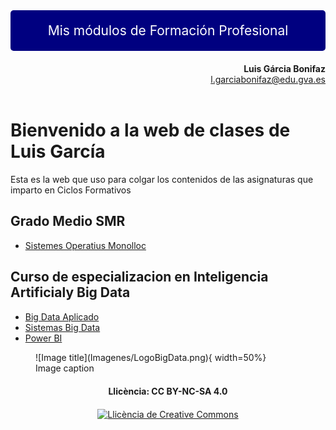 
<div style="background-color:navy; padding: 20px; text-align: center; color: white; font-size: 1.5em; border-radius: 5px;">
  Mis módulos de Formación Profesional
</div>

<div style="text-align: right; margin-top: 20px;">
  <b>Luis Gárcia Bonifaz</b><br>
  <a href="mailto:l.garciabonifaz@edu.gva.es">l.garciabonifaz@edu.gva.es</a>
</div>
<br>


# Bienvenido a la web de clases de Luis García 

Esta es la web que uso para colgar los contenidos de las asignaturas que imparto en Ciclos Formativos

## Grado Medio SMR
  * [Sistemes Operatius Monolloc](SOM/IndiceSOM.md) 

## Curso de especializacion en Inteligencia Artificialy Big Data ##
  * [Big Data Aplicado](BDA/IndiceBDA.md) 
  * [Sistemas Big Data](SBD/IndiceSBD.md) 
  * [Power BI](PowerBI/IndicePowerBI.md) 

<!-- **Última actualización:** {{ git_revision_date_localized }} -->

<figure markdown="span">
  ![Image title](Imagenes/LogoBigData.png){ width=50%}
  <figcaption>Image caption</figcaption>
</figure>


<div style="text-align: center; margin-top: 20px;">
  <b>Llicència: CC BY-NC-SA 4.0</b>
</div>

<div style="text-align: center; margin-top: 20px;">
  <a rel="license" href="http://creativecommons.org/licenses/by-nc-sa/4.0/"><img alt="Llicència de Creative Commons" style="border-width:0" src="https://i.creativecommons.org/l/by-nc-sa/4.0/88x31.png" /></a>
</div>
